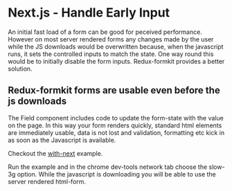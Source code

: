 # Next.js - Handle Early Input

An initial fast load of a form can be good for peceived performance. However on most server rendered forms any changes made by the user while the JS downloads would be overwritten because, when the javascript runs, it sets the controlled inputs to match the state. One way round this would be to initially disable the form inputs. Redux-formkit provides a better solution.

## Redux-formkit forms are usable even before the js downloads
The Field component includes code to update the form-state with the value on the page. In this way your form renders quickly, standard html elements are immediately usable, data is not lost and validation, formatting etc kick in as soon as the Javascript is available.

Checkout the [with-next](https://github.com/chrisfield/redux-formkit/tree/master/examples/with-next) example.

Run the example and in the chrome dev-tools network tab choose the slow-3g option. While the javascript is downloading you will be able to use the server rendered html-form.

